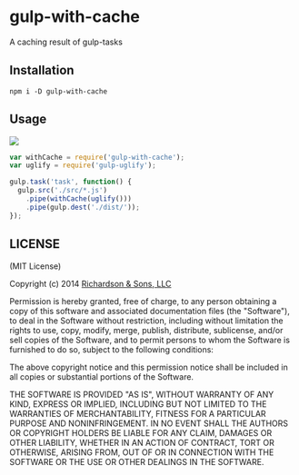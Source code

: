 gulp-with-cache
===============

A caching result of gulp-tasks

## Installation
```
npm i -D gulp-with-cache
```


## Usage

![][workflow]

```javascript
var withCache = require('gulp-with-cache');
var uglify = require('gulp-uglify');

gulp.task('task', function() {
  gulp.src('./src/*.js')
    .pipe(withCache(uglify()))
    .pipe(gulp.dest('./dist/'));
});
```


LICENSE
-------

(MIT License)

Copyright (c) 2014 [Richardson & Sons, LLC](http://richardsonandsons.com/)

Permission is hereby granted, free of charge, to any person obtaining
a copy of this software and associated documentation files (the
"Software"), to deal in the Software without restriction, including
without limitation the rights to use, copy, modify, merge, publish,
distribute, sublicense, and/or sell copies of the Software, and to
permit persons to whom the Software is furnished to do so, subject to
the following conditions:

The above copyright notice and this permission notice shall be
included in all copies or substantial portions of the Software.

THE SOFTWARE IS PROVIDED "AS IS", WITHOUT WARRANTY OF ANY KIND,
EXPRESS OR IMPLIED, INCLUDING BUT NOT LIMITED TO THE WARRANTIES OF
MERCHANTABILITY, FITNESS FOR A PARTICULAR PURPOSE AND
NONINFRINGEMENT. IN NO EVENT SHALL THE AUTHORS OR COPYRIGHT HOLDERS BE
LIABLE FOR ANY CLAIM, DAMAGES OR OTHER LIABILITY, WHETHER IN AN ACTION
OF CONTRACT, TORT OR OTHERWISE, ARISING FROM, OUT OF OR IN CONNECTION
WITH THE SOFTWARE OR THE USE OR OTHER DEALINGS IN THE SOFTWARE.

[workflow]: https://rawgithub.com/stepler/gulp-with-cache/master/img/workflow.svg
